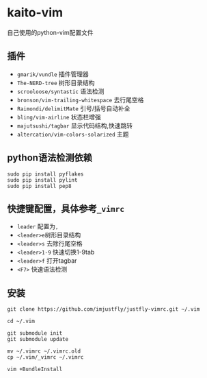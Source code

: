 # kaito-vim
自己使用的python-vim配置文件

## 插件
- `gmarik/vundle` 插件管理器
- `The-NERD-tree` 树形目录结构
- `scrooloose/syntastic` 语法检测
- `bronson/vim-trailing-whitespace` 去行尾空格
- `Raimondi/delimitMate` 引号/括号自动补全
- `bling/vim-airline` 状态栏增强
- `majutsushi/tagbar` 显示代码结构,快速跳转
- `altercation/vim-colors-solarized` 主题

## python语法检测依赖
	sudo pip install pyflakes
	sudo pip install pylint
	sudo pip install pep8

## 快捷键配置，具体参考`_vimrc`
- `leader` 配置为`,`
- `<leader>e`树形目录结构
- `<leader>s` 去除行尾空格
- `<leader>1-9` 快速切换1-9tab
- `<leader>f` 打开tagbar
- `<F7>` 快速语法检测

## 安装
	git clone https://github.com/imjustfly/justfly-vimrc.git ~/.vim

	cd ~/.vim

	git submodule init
	git submodule update

	mv ~/.vimrc ~/.vimrc.old
	cp ~/.vim/_vimrc ~/.vimrc

	vim +BundleInstall
